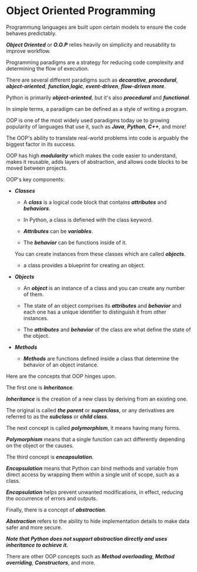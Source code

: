 # Object Oriented Programming 

Programmung languages are built upon certain models to ensure the code behaves predictably.

***Object Oriented*** or *__O.O.P__* relies heavily on simplicity and reusability to improve workflow.

Programming paradigms are a strategy for reducing code complexity and determining the flow of execution.

There are several different paradigms such as *__decarative__*, *__procedural__*, _**object-oriented**_, *__function__*,*__logic__*, _**event-driven**_, *__flow-driven more__*.

Python is primarily *__object-oriented__*, but it's also *__procedural__* and *__functional__*.

In simple terms, a paradigm can be defined as a style of writing a program.

OOP is one of the most widely used paradigms today ue to growing popularity of languages that use it, such as *__Java__*, *__Python__*, *__C++__*, and more!

The OOP's ability to translate real-world problems into code is arguably the biggest factor in its success.

OOP has high *__modularity__* which makes the code easier to understand, makes it reusable, adds layers of abstraction, and allows code blocks to be moved between projects.

OOP's key components:

+ *__Classes__*
    
    + A *__class__* is a logical code block that contains *__attributes__* and *__behaviors__*.

    + In Python, a class is defiened with the class keyword.

    + *__Attributes__* can be *__variables__*.

    + The *__behavior__* can be functions inside of it. 

    You can create instances from these classes which are called *__objects__*.

    + a class provides a blueprint for creating an object.

+ *__Objects__*

    + An *__object__* is an instance of a class and you can create any number of them.

    + The state of an object comprises its *__attributes__* and *__behavior__* and each one has a unique identifier to distinguish it from other instances.

    + The *__attributes__* and *__behavior__* of the class are what define the state of the object.

+ *__Methods__*

    + *__Methods__* are functions defined inside a class that determine the behavior of an object instance.

Here are the concepts that OOP hinges upon.

The first one is *__Inheritance__*.

*__Inheritance__* is the creation of a new class by deriving from an existing one.

The original is called *__the parent__* or *__superclass__*, or any derivatives are referred to as the *__subclass__* or *__child class__*.

The next concept is called *__polymorphism__*, it means having many forms. 

*__Polymorphism__* means that a single function can act differently depending on the object or the causes.

The third concept is *__encapsulation__*.

*__Encapsulation__* means that Python can bind methods and variable from direct access by wrapping them within a single unit of scope, such as a class.

*__Encapsulation__* helps prevent unwanted modifications, in effect, reducing the occurrence of errors and outputs.

Finally, there is a concept of *__abstraction__*.

*__Abstraction__* refers to the ability to hide implementation details to make data safer and more secure.

*__Note that Python does not support abstraction directly and uses inheritance to achieve it.__*

There are other OOP concepts such as *__Method overloading__*, *__Method overriding__*, *__Constructors__*, and more.